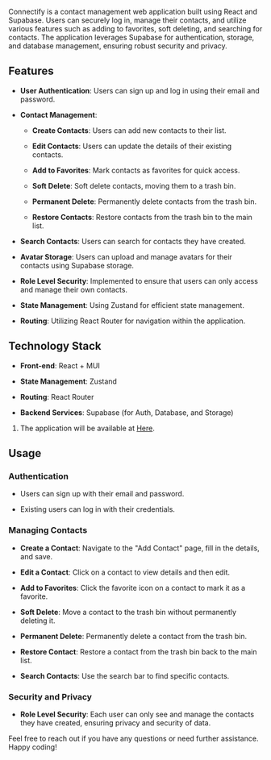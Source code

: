 Connectify is a contact management web application built using React and Supabase. Users can securely log in, manage their contacts, and utilize various features such as adding to favorites, soft deleting, and searching for contacts. The application leverages Supabase for authentication, storage, and database management, ensuring robust security and privacy.

Features
--------

*   **User Authentication**: Users can sign up and log in using their email and password.
    
*   **Contact Management**:
    
    *   **Create Contacts**: Users can add new contacts to their list.
        
    *   **Edit Contacts**: Users can update the details of their existing contacts.
        
    *   **Add to Favorites**: Mark contacts as favorites for quick access.
        
    *   **Soft Delete**: Soft delete contacts, moving them to a trash bin.
        
    *   **Permanent Delete**: Permanently delete contacts from the trash bin.
        
    *   **Restore Contacts**: Restore contacts from the trash bin to the main list.
        
*   **Search Contacts**: Users can search for contacts they have created.
    
*   **Avatar Storage**: Users can upload and manage avatars for their contacts using Supabase storage.
    
*   **Role Level Security**: Implemented to ensure that users can only access and manage their own contacts.
    
*   **State Management**: Using Zustand for efficient state management.
    
*   **Routing**: Utilizing React Router for navigation within the application.
    

Technology Stack
----------------

*   **Front-end**: React + MUI
    
*   **State Management**: Zustand
    
*   **Routing**: React Router
    
*   **Backend Services**: Supabase (for Auth, Database, and Storage)
    





1.  The application will be available at [Here](https://connectify-by-hendrick.vercel.app/).
    

Usage
-----

### Authentication

*   Users can sign up with their email and password.
    
*   Existing users can log in with their credentials.
    

### Managing Contacts

*   **Create a Contact**: Navigate to the "Add Contact" page, fill in the details, and save.
    
*   **Edit a Contact**: Click on a contact to view details and then edit.
    
*   **Add to Favorites**: Click the favorite icon on a contact to mark it as a favorite.
    
*   **Soft Delete**: Move a contact to the trash bin without permanently deleting it.
    
*   **Permanent Delete**: Permanently delete a contact from the trash bin.
    
*   **Restore Contact**: Restore a contact from the trash bin back to the main list.
    
*   **Search Contacts**: Use the search bar to find specific contacts.
    

### Security and Privacy

*   **Role Level Security**: Each user can only see and manage the contacts they have created, ensuring privacy and security of data.
    

Feel free to reach out if you have any questions or need further assistance. Happy coding!